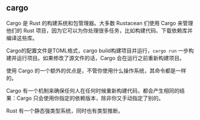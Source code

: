## cargo

Cargo 是 Rust 的构建系统和包管理器。大多数 Rustacean 们使用 Cargo 来管理他们的 Rust 项目，因为它可以为你处理很多任务，比如构建代码、下载依赖库并编译这些库。

Cargo的配置文件是TOML格式，cargo build构建项目并运行，`cargo run` 一步构建并运行项目。如果修改了源文件的话，Cargo 会在运行之前重新构建项目。

使用 Cargo 的一个额外的优点是，不管你使用什么操作系统，其命令都是一样的。

Cargo 有一个机制来确保任何人在任何时候重新构建代码，都会产生相同的结果：Cargo 只会使用你指定的依赖版本，除非你又手动指定了别的。



Rust 有一个静态强类型系统，同时也有类型推断。